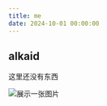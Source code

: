 ```yaml
---
title: me
date: 2024-10-01 00:00:00
---
```


## alkaid

这里还没有东西

![展示一张图片](http://hbimg.huaban.com/3a742f05fc5b3b9564ce6e1edadef3309061f2f8de209-nZ236x)
